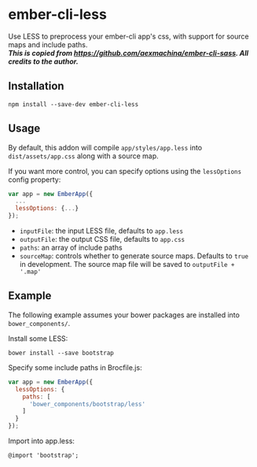 # ember-cli-less

Use LESS to preprocess your ember-cli app's css, with support for source maps and include paths.  
***This is copied from https://github.com/aexmachina/ember-cli-sass. All credits to the author.***

## Installation

```
npm install --save-dev ember-cli-less
```

## Usage

By default, this addon will compile `app/styles/app.less` into `dist/assets/app.css` along with a source map.

If you want more control, you can specify options using the `lessOptions` config property:

```javascript
var app = new EmberApp({
  ...
  lessOptions: {...}
});
```

- `inputFile`: the input LESS file, defaults to `app.less`
- `outputFile`: the output CSS file, defaults to `app.css`
- `paths`: an array of include paths
- `sourceMap`: controls whether to generate source maps. Defaults to `true` in development. The source map file will be saved to `outputFile + '.map'`

## Example

The following example assumes your bower packages are installed into `bower_components/`.

Install some LESS:

```shell
bower install --save bootstrap
```

Specify some include paths in Brocfile.js:

```javascript
var app = new EmberApp({
  lessOptions: {
    paths: [
      'bower_components/bootstrap/less'
    ]
  }
});
```

Import into app.less:

```less
@import 'bootstrap';
```
